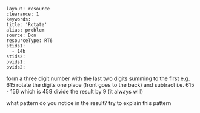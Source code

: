 ````
layout: resource
clearance: 1
keywords:
title: 'Rotate'
alias: problem
source: Don
resourceType: RT6
stids1: 
  - 14b
stids2:
pvids1:
pvids2:

````

form a three digit number with the last two digits summing to the first
e.g. 615
rotate the digits one place (front goes to the back) and subtract
i.e. 615 - 156
which is 459
divide the result by 9 (it always will)

what pattern do you notice in the result?
try to explain this pattern